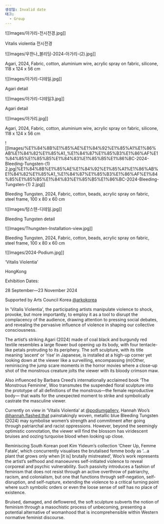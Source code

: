 ```yaml
---
생성일: Invalid date
태그:
  - Group
---
```

![[Images/아가리-전시전경.jpg]]

Vitalis violentia 전시전경

![[Images/우한나_블리딩-2024-아가리-(2).jpg]]

Agari, 2024, Fabric, cotton, aluminium wire, acrylic spray on fabric, silicone, 118 x 124 x 56 cm

  

![[Images/아가리-디테일.jpg]]

Agari detail

  

![[Images/아가리-디테일3.jpg]]

Agari detail

  

![[Images/아가리.jpg]]

Agari, 2024, Fabric, cotton, aluminium wire, acrylic spray on fabric, silicone, 118 x 124 x 56 cm

  

  

![[Images/%E1%84%8B%E1%85%AE%E1%84%92%E1%85%A1%E1%86%AB%E1%84%82%E1%85%A1_%E1%84%87%E1%85%B3%E1%86%AF%E1%84%85%E1%85%B5%E1%84%83%E1%85%B5%E1%86%BC-2024-Bleeding-Tungsten-(1) 2.jpg|%E1%84%8B%E1%85%AE%E1%84%92%E1%85%A1%E1%86%AB%E1%84%82%E1%85%A1_%E1%84%87%E1%85%B3%E1%86%AF%E1%84%85%E1%85%B5%E1%84%83%E1%85%B5%E1%86%BC-2024-Bleeding-Tungsten-(1) 2.jpg]]

Bleeding Tungsten, 2024, Fabric, cotton, beads, acrylic spray on fabric, steel frame, 100 x 80 x 60 cm

  

![[Images/텅스텐-디테일.jpg]]

Bleeding Tungsten detail

  

![[Images/Thungsten-Installation-view.jpg]]

Bleeding Tungsten, 2024, Fabric, cotton, beads, acrylic spray on fabric, steel frame, 100 x 80 x 60 cm

  

![[Images/2024-Podium.jpg]]

  

‘Vitalis Violentia’

HongKong

Exhibition Dates:

28 September—23 November 2024

Supported by Arts Council Korea [@arkokorea](https://www.instagram.com/arkokorea/)

  

In 'Vitalis Violentia', the participating artists manipulate violence to shock, provoke, but more importantly, to employ it as a tool to disrupt the complacency of the audience, drawing attention to pressing social debates, and revealing the pervasive influence of violence in shaping our collective consciousness.

  

The artist‘s striking Agari (2024) made of coal black and burgundy red textile resembles a large flower bud opening up its body, with four tentacle-like petals protruding to its periphery. The soft sculpture, with its title meaning ’ascent‘ or ’rise‘ in Japanese, is installed at a high-up corner yet looking down at the viewer like a surveilling, encompassing (m)Other, reminiscing the jump scare moments in the horror movies where a close-up shot of the monstrous creature jolts the viewer with its bloody crimson maw.

  

Also influenced by Barbara Creed’s internationally acclaimed book ‘The Monstrous Feminine’, Woo transmutes the suspended floral sculpture into the prototype of all definitions of the monstrous—the female reproductive body— that waits for the unexpected moment to strike and symbolically castrate the masculine viewer.

  

Currently on view in ‘Vitalis Violentia’ at [@podiumgallery](https://www.instagram.com/podiumgallery/), Hannah Woo’s [@hannah.flashed.that](https://www.instagram.com/hannah.flashed.that/) painstakingly woven, metallic blue Bleeding Tungsten (2024) may symbolise women’s strength and commitment after going through patriarchal and racist oppressions. However, beyond the seemingly optimistic connotation, the viewer will find the blossom has viridescent bruises and oozing turquoise blood when looking up close.

  

Reminiscing South Korean poet Kim Yideum’s collection ‘Cheer Up, Femme Fatale’, which concurrently visualises the brutalised femme body as ‘...a plant that grows only when [it is] brutally mistreated’, Woo’s work represents the artist’s selfhood and manoeuvres self-initiated violence to reveal corporeal and psychic vulnerability. Such passivity introduces a fashion of feminism that does not resist through an active overthrow of patriarchy, racism, and colonialism, but one that functions through self-negation, self-disruption, and self-rupture, extending the violence to a critical turning point where such symbolic orders or even the loose sense of self has no place of existence.

  

Bruised, damaged, and deflowered, the soft sculpture subverts the notion of feminism through a masochistic process of unbecoming, presenting a potential alternative of womanhood that is incomprehensible within Western normative feminist discourse.